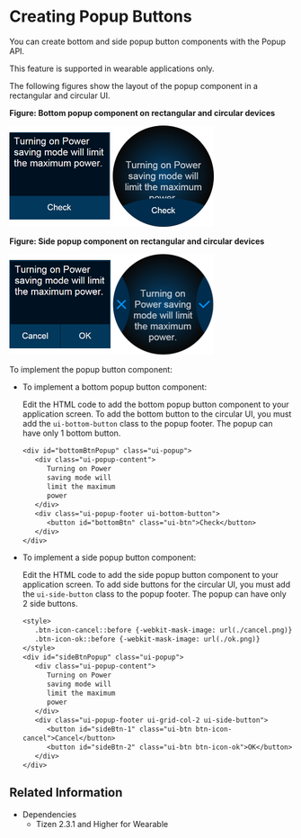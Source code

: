 # Creating Popup Buttons

You can create bottom and side popup button components with the Popup API.

This feature is supported in wearable applications only.

The following figures show the layout of the popup component in a rectangular and circular UI.

**Figure: Bottom popup component on rectangular and circular devices**

![Bottom popup on a rectangular device](./media/rectangular_popup_bottom.png) ![Bottom popup on a circular device](./media/round_popup_bottom.png)

**Figure: Side popup component on rectangular and circular devices**

![Side popup component on a rectangular device](./media/rectangular_popup_side.png) ![Side popup component on a circular device](./media/round_popup_side.png)

To implement the popup button component:

- To implement a bottom popup button component:

  Edit the HTML code to add the bottom popup button component to your application screen. To add the bottom button to the circular UI, you must add the `ui-bottom-button` class to the popup footer. The popup can have only 1 bottom button.

  ```
  <div id="bottomBtnPopup" class="ui-popup">
     <div class="ui-popup-content">
        Turning on Power
        saving mode will
        limit the maximum
        power
     </div>
     <div class="ui-popup-footer ui-bottom-button">
        <button id="bottomBtn" class="ui-btn">Check</button>
     </div>
  </div>
  ```

- To implement a side popup button component:

  Edit the HTML code to add the side popup button component to your application screen. To add side buttons for the circular UI, you must add the `ui-side-button` class to the popup footer. The popup can have only 2 side buttons.

  ```
  <style>
     .btn-icon-cancel::before {-webkit-mask-image: url(./cancel.png)}
     .btn-icon-ok::before {-webkit-mask-image: url(./ok.png)}
  </style>
  <div id="sideBtnPopup" class="ui-popup">
     <div class="ui-popup-content">
        Turning on Power
        saving mode will
        limit the maximum
        power
     </div>
     <div class="ui-popup-footer ui-grid-col-2 ui-side-button">
        <button id="sideBtn-1" class="ui-btn btn-icon-cancel">Cancel</button>
        <button id="sideBtn-2" class="ui-btn btn-icon-ok">OK</button>
     </div>
  </div>
  ```

## Related Information
* Dependencies
  - Tizen 2.3.1 and Higher for Wearable

